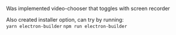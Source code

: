 Was implemented video-chooser that toggles with screen recorder

Also created installer option, can try by running:  
`yarn electron-builder`
`npm run electron-builder`
